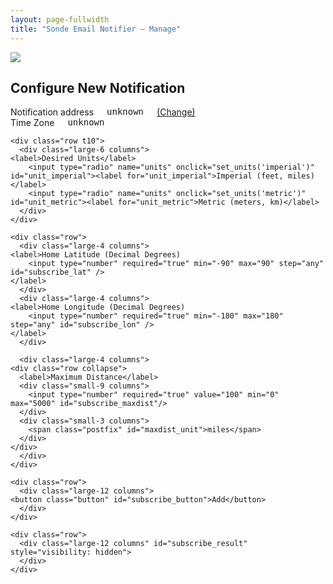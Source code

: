 ```yaml
---
layout: page-fullwidth
title: "Sonde Email Notifier — Manage"
---
```


<div id="loading" class="row t30 text-center">
    <img src="/images/loading.gif" />
</div>

<div id="management_state" hidden>
    <p>
    Notifications configured for email address:
    <tt><span id="state_email">unknown</span></tt>
    </p>

    <p id="no_subs" hidden>
    You currently have no notifications configured. Click below to add one.
    </p>

    <div id="sub_table_div" class="text-center">
    </div>

    <button class="button" data-reveal-id="add-subscription">Add New Notification</button>
</div>

<div class="reveal-modal" id="add-subscription" data-reveal aria-labelledby="modalTitle" aria-hidden="true" role="dialog">
  <h2> Configure New Notification </h2>
    <form onsubmit="return subscribe()">
     <div class="row t10">
       <div class="large-6 columns">
         <label>Notification address</label>
	 <tt><span id="subscribe_email">unknown</span></tt>
	 <a href="../signup/">(Change)</a>
       </div>
       <div class="large-6 columns">
         <label>Time Zone</label>
	 <tt><span id="subscribe_tzname">unknown</span></tt>
       </div>
    </div>

    <div class="row t10">
      <div class="large-6 columns">
	<label>Desired Units</label>
        <input type="radio" name="units" onclick="set_units('imperial')" id="unit_imperial"><label for="unit_imperial">Imperial (feet, miles)</label>
        <input type="radio" name="units" onclick="set_units('metric')" id="unit_metric"><label for="unit_metric">Metric (meters, km)</label>
      </div>
    </div>

    <div class="row">
      <div class="large-4 columns">
	<label>Home Latitude (Decimal Degrees)
        <input type="number" required="true" min="-90" max="90" step="any" id="subscribe_lat" />
	</label>
      </div>
      <div class="large-4 columns">
	<label>Home Longitude (Decimal Degrees)
        <input type="number" required="true" min="-180" max="180" step="any" id="subscribe_lon" />
	</label>
      </div>

      <div class="large-4 columns">
	<div class="row collapse">
	  <label>Maximum Distance</label>
	  <div class="small-9 columns">
	    <input type="number" required="true" value="100" min="0" max="5000" id="subscribe_maxdist"/>
	  </div>
	  <div class="small-3 columns">
	    <span class="postfix" id="maxdist_unit">miles</span>
	  </div>
	</div>
      </div>
    </div>

    <div class="row">
      <div class="large-12 columns">
	<button class="button" id="subscribe_button">Add</button>
      </div>
    </div>

    <div class="row">
      <div class="large-12 columns" id="subscribe_result" style="visibility: hidden">
      </div>
    </div>

  </form>
</div>

<script>
let base_url = "https://api.sondesearch.lectrobox.com/api/v1/";
var tzname = null;
var units = null;

function km_to_mi(km) {
    return km / 1.60934;
}

function mi_to_km(mi) {
    return mi * 1.60934;
}

function process_config(config) {
    email = config['email'];
    tzname = Intl.DateTimeFormat().resolvedOptions().timeZone;
    var prefs = config['prefs'] || {};
    set_units(prefs['units'] || 'imperial');

    $('#state_email').html(email);
    $('#subscribe_email').html(email);
    $('#subscribe_tzname').html(tzname);

    // construct the table
    let table = $('<table>');
    let headers = $('<tr>');
    let num_subs = 0;
    headers.append($('<th>').text('Home Lat'));
    headers.append($('<th>').text('Home Lon'));
    headers.append($('<th>').text('Max Dist'));
    headers.append($('<th>').text('Delete'));
    table.append(headers);
    var dist_unit = ' mi';
    if (units == 'metric') {
	dist_unit = ' km';
    }
    $.each(config['subs'] || [], function() {
	console.log(this);
	num_subs += 1;
	let dist = this['max_distance_mi'];
	if (units == 'metric') {
	    dist = mi_to_km(dist);
	}
	let row = $('<tr>');
	row.append($('<td class="text-right">').text(this['lat']));
	row.append($('<td class="text-right">').text(this['lon']));
	row.append($('<td class="text-right">').text('' + Math.round(100*dist)/100 + dist_unit));
	let del_icon = $('<td class="text-center">').html('<img src="/images/trash.png" width="20" />');
	let uuid = this['uuid'];
	del_icon.click(function() { unsubscribe(uuid); });
	row.append(del_icon);
	table.append(row);
    });
    if (num_subs == 0) {
	$('#no_subs').attr('hidden', false);
	$('#sub_table_div').attr('hidden', true);
    } else {
	$('#no_subs').attr('hidden', true);
	$('#sub_table_div').html(table);
	$('#sub_table_div').attr('hidden', false);
    }
    $('#management_state').attr('hidden', false);
    $('#loading').attr('hidden', true);
}

function set_units(units_arg) {
    units = units_arg;
    if (units == 'metric') {
	$('#maxdist_unit').html('km');
	$('#unit_metric').prop('checked', true);
    } else {
	$('#maxdist_unit').html('miles');
	$('#unit_imperial').prop('checked', true);
    }
}

function get_config() {
    // If an auth token was provided in the URL, convert it into a cookie
    let searchParams = new URLSearchParams(window.location.search);
    if (searchParams.has('user_token')) {
        Cookies.set('notifier_user_token', searchParams.get('user_token'));
    }

    // If there's been no authorization, redirect to the signup page
    let user_token = Cookies.get('notifier_user_token');
    if (user_token == null) {
        //$('#result').html('no auth');
        window.location.href = window.location.origin + '/notifier/signup';
    }

    $.ajax({
        type: 'GET',
        url: base_url + 'get_config',
	data: {
	    'user_token': user_token,
	},
        success: function(result) {
            process_config(result);
        },
        error: function() {
        }
    });
}

function subscribe() {
    let button = $('#subscribe_button');
    var l = Ladda.create(button[0]);
    l.start();
    let user_token = Cookies.get('notifier_user_token');
    var dist = $('#subscribe_maxdist').val();
    if (units == 'metric') {
	dist = km_to_mi(dist);
    }

    $.ajax({
        method: 'POST',
        url: base_url + 'subscribe',
	data: {
	    'user_token': user_token,
	    'units': units,
	    'tzname': tzname,
	    'lat': $('#subscribe_lat').val(),
	    'lon': $('#subscribe_lon').val(),
	    'max_distance_mi': dist,
	},
        success: function(result) {
            l.stop();
            process_config(result);
        },
        error: function(jqXHR, textStatus, errorThrown) {
            l.stop();
            $('#subscribe_result').html("<p>We're sorry -- there was an error trying to sign up. Please try again.</p><p>Error: <tt>" + jqXHR.responseText + "</tt></p>");
            $('#subscribe_result').css("visibility", "visible");
        }
    });

    // return false to prevent form from navigating away to a new page
    return false;
}

function unsubscribe(uuid) {
    let user_token = Cookies.get('notifier_user_token');

    $.ajax({
        method: 'POST',
        url: base_url + 'managed_unsubscribe',
	data: {
	    'user_token': user_token,
	    'uuid': uuid,
	},
        success: function(result) {
            process_config(result);
        },
        error: function(jqXHR, textStatus, errorThrown) {
        }
    });

    // return false to prevent form from navigating away to a new page
    return false;
}

function OnLoadTrigger() {
    get_config();
}

</script>
